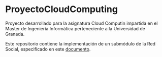 # ProyectoCloudComputing

Proyecto desarrollado para la asignatura Cloud Computin impartida en el Master de Ingeniería Informática 
perteneciente a la Universidad de Granada.

Este repositorio contiene la implementación de un submódulo de la Red Social, especificado en este [documento](https://github.com/JJ/clases-CC-2015-16/blob/master/proyecto/1.md).
